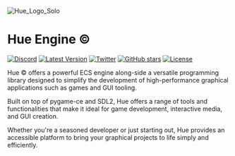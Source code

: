 ![Hue_Logo_Solo](https://cdn.discordapp.com/attachments/1153761256818364427/1198984819179266129/logo.png?ex=65c0e4a0&is=65ae6fa0&hm=b6de3f1bab5aaf7246332b1c8969215bbb46485bad8d125d64192f6dcd85dce7&)

# Hue Engine ©️

[![Discord](https://img.shields.io/discord/1147936778834169896.svg??kill_cache=1label=&logo=discord&logoColor=ffffff&color=7389D8&labelColor=6A7EC2)](https://discord.gg/TA3WnjGMC8)
[![Latest Version](https://img.shields.io/pypi/v/HueEngine-Beta.svg)](https://pypi.org/project/HueEngine-Beta/)
[![Twitter](https://img.shields.io/twitter/url/https/github.com/TheDotBat/Hue.svg?style=social)](https://twitter.com/intent/tweet?text=Uncovering%20New%20Shades%20Of%20Development%20With%20Hue%20Engine!&url=https%3A%2F%2Fgithub.com%2FTheDotBat%2FHue)
[![GitHub stars](https://img.shields.io/github/stars/TheDotBat/Hue.svg)](https://github.com/TheDotBat/Hue/stargazers)
[![License](https://img.shields.io/github/license/TheDotBat/Hue.svg)](https://github.com/TheDotBat/Hue/blob/master/LICENSE)


Hue ©️ offers a powerful ECS engine along-side a versatile programming library designed to simplify the development of high-performance graphical applications such as games and GUI tooling.

Built on top of pygame-ce and SDL2, Hue offers a range of tools and functionalities that make it ideal for game development, interactive media, and GUI creation. 

Whether you're a seasoned developer or just starting out, Hue provides an accessible platform to bring your graphical projects to life simply and efficiently.
